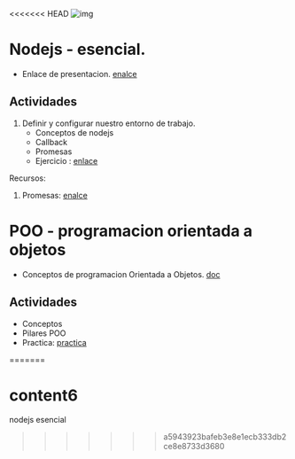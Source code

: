 <<<<<<< HEAD
![img](https://images.pexels.com/photos/360591/pexels-photo-360591.jpeg?auto=compress&cs=tinysrgb&w=1260&h=750&dpr=1)
# Nodejs - esencial.

- Enlace de presentacion. [enalce](https://contents-pasantia.github.io/content1/Slides/Nodejs-esencial.html)
## Actividades 
1.  Definir y configurar nuestro entorno de trabajo.
    - Conceptos de nodejs
    - Callback
    - Promesas
    - Ejercicio : [enlace](./Resource/promesasActividad.md)


Recursos:
1. Promesas: [enalce](./Resource/promesas.md)


# POO - programacion orientada a objetos

- Conceptos de programacion Orientada a Objetos. [doc](./Resource/Poo.md)

## Actividades
- Conceptos
- Pilares POO
- Practica: [practica](./Resource/PooActividad.md)

=======
# content6
nodejs esencial
>>>>>>> a5943923bafeb3e8e1ecb333db2ce8e8733d3680
